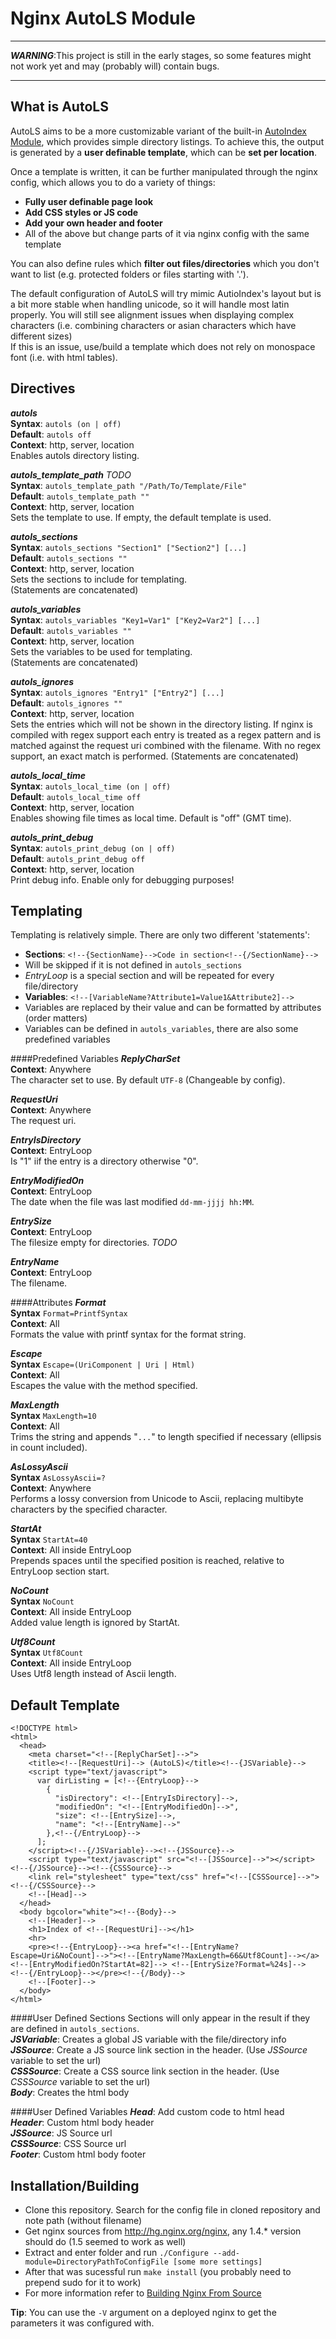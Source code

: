 Nginx AutoLS Module
===================

***
***WARNING***:This project is still in the early stages, so some features might not work yet and may (probably will) contain bugs.
***

What is AutoLS
--------------
AutoLS aims to be a more customizable variant of the built-in [AutoIndex Module](http://wiki.codemongers.com/NginxHttpAutoindexModule),
which provides simple directory listings. To achieve this, the output is generated by a **user definable template**, which can be **set per location**.

Once a template is written, it can be further manipulated through the nginx config, which allows you to do a variety of things:
* **Fully user definable page look**
* **Add CSS styles or JS code**
* **Add your own header and footer**
* All of the above but change parts of it via nginx config with the same template

You can also define rules which **filter out files/directories** which you don't want to list (e.g. protected folders or files starting with '.').

The default configuration of AutoLS will try mimic AutioIndex's layout but is a bit more stable when handling unicode, so it will handle most latin properly.
You will still see alignment issues when displaying complex characters (i.e. combining characters or asian characters which have different sizes)  
If this is an issue, use/build a template which does not rely on monospace font (i.e. with html tables).

Directives
--------------
***autols***  
**Syntax**: `autols (on | off)`  
**Default**: `autols off`  
**Context**: http, server, location  
Enables autols directory listing.  

***autols_template_path*** *TODO*  
**Syntax**: `autols_template_path "/Path/To/Template/File"`  
**Default**: `autols_template_path ""`  
**Context**: http, server, location  
Sets the template to use. If empty, the default template is used.  

***autols_sections***  
**Syntax**: `autols_sections "Section1" ["Section2"] [...]`  
**Default**: `autols_sections ""`  
**Context**: http, server, location  
Sets the sections to include for templating.  
(Statements are concatenated)  

***autols_variables***  
**Syntax**: `autols_variables "Key1=Var1" ["Key2=Var2"] [...]`  
**Default**: `autols_variables ""`  
**Context**: http, server, location  
Sets the variables to be used for templating.  
(Statements are concatenated)  

***autols_ignores***  
**Syntax**: `autols_ignores "Entry1" ["Entry2"] [...]`  
**Default**: `autols_ignores ""`  
**Context**: http, server, location  
Sets the entries which will not be shown in the directory listing. If nginx is compiled with regex support each entry is treated as a regex pattern and is matched against the request uri combined with the filename. With no regex support, an exact match is performed.
(Statements are concatenated)  

***autols_local_time***  
**Syntax**: `autols_local_time (on | off)`  
**Default**: `autols_local_time off`  
**Context**: http, server, location  
Enables showing file times as local time. Default is "off" (GMT time).  

***autols_print_debug***  
**Syntax**: `autols_print_debug (on | off)`  
**Default**: `autols_print_debug off`  
**Context**: http, server, location  
Print debug info. Enable only for debugging purposes!


Templating
----------
Templating is relatively simple. There are only two different 'statements':
 * **Sections**: `<!--{SectionName}-->Code in section<!--{/SectionName}-->`
  * Will be skipped if it is not defined in `autols_sections`
  * *EntryLoop* is a special section and will be repeated for every file/directory  
 * **Variables**: `<!--[VariableName?Attribute1=Value1&Attribute2]-->`
  * Variables are replaced by their value and can be formatted by attributes (order matters)
  * Variables can be defined in `autols_variables`, there are also some predefined variables


####Predefined Variables
***ReplyCharSet***  
**Context**: Anywhere  
The character set to use. By default `UTF-8` (Changeable by config).  

***RequestUri***  
**Context**: Anywhere  
The request uri.  

***EntryIsDirectory***  
**Context**: EntryLoop  
Is "1" iif the entry is a directory otherwise "0".  

***EntryModifiedOn***  
**Context**: EntryLoop  
The date when the file was last modified `dd-mm-jjjj hh:MM`.  

***EntrySize***  
**Context**: EntryLoop  
The filesize empty for directories. *TODO*  

***EntryName***  
**Context**: EntryLoop  
The filename.  


####Attributes
***Format***  
**Syntax** `Format=PrintfSyntax`  
**Context**: All  
Formats the value with printf syntax for the format string.  

***Escape***  
**Syntax** `Escape=(UriComponent | Uri | Html)`  
**Context**: All  
Escapes the value with the method specified.  

***MaxLength***  
**Syntax** `MaxLength=10`  
**Context**: All  
Trims the string and appends "`...`" to length specified if necessary (ellipsis in count included).  

***AsLossyAscii***  
**Syntax** `AsLossyAscii=?`  
**Context**: Anywhere  
Performs a lossy conversion from Unicode to Ascii, replacing multibyte characters by the specified character.  

***StartAt***  
**Syntax** `StartAt=40`  
**Context**: All inside EntryLoop  
Prepends spaces until the specified position is reached, relative to EntryLoop section start.  

***NoCount***  
**Syntax** `NoCount`  
**Context**: All inside EntryLoop  
Added value length is ignored by StartAt.  

***Utf8Count***  
**Syntax** `Utf8Count`  
**Context**: All inside EntryLoop  
Uses Utf8 length instead of Ascii length.  


Default Template
----------------
```
<!DOCTYPE html>
<html>
  <head>
    <meta charset="<!--[ReplyCharSet]-->">
    <title><!--[RequestUri]--> (AutoLS)</title><!--{JSVariable}-->
    <script type="text/javascript">
      var dirListing = [<!--{EntryLoop}-->
        {
          "isDirectory": <!--[EntryIsDirectory]-->,
          "modifiedOn": "<!--[EntryModifiedOn]-->",
          "size": <!--[EntrySize]-->,
          "name": "<!--[EntryName]-->"
        },<!--{/EntryLoop}-->
      ];
    </script><!--{/JSVariable}--><!--{JSSource}-->
    <script type="text/javascript" src="<!--[JSSource]-->"></script><!--{/JSSource}--><!--{CSSSource}-->
    <link rel="stylesheet" type="text/css" href="<!--[CSSSource]-->"><!--{/CSSSource}-->
    <!--[Head]-->
  </head>
  <body bgcolor="white"><!--{Body}-->
    <!--[Header]-->
    <h1>Index of <!--[RequestUri]--></h1>
    <hr>
    <pre><!--{EntryLoop}--><a href="<!--[EntryName?Escape=Uri&NoCount]-->"><!--[EntryName?MaxLength=66&Utf8Count]--></a><!--[EntryModifiedOn?StartAt=82]--> <!--[EntrySize?Format=%24s]-->
<!--{/EntryLoop}--></pre><!--{/Body}-->
    <!--[Footer]-->
  </body>
</html>
```

####User Defined Sections
Sections will only appear in the result if they are defined in `autols_sections`.  
***JSVariable***: Creates a global JS variable with the file/directory info  
***JSSource***: Create a JS source link section in the header. (Use *JSSource* variable to set the url)  
***CSSSource***: Create a CSS source link section in the header. (Use *CSSSource* variable to set the url)  
***Body***: Creates the html body  
 

####User Defined Variables
***Head***: Add custom code to html head  
***Header***: Custom html body header  
***JSSource***: JS Source url  
***CSSSource***: CSS Source url  
***Footer***: Custom html body footer  


Installation/Building
---------------------
* Clone this repository. Search for the config file in cloned repository and note path (without filename)
* Get nginx sources from http://hg.nginx.org/nginx, any 1.4.* version should do (1.5 seemed to work as well)
* Extract and enter folder and run `./Configure --add-module=DirectoryPathToConfigFile [some more settings]`
* After that was sucessful run `make install` (you probably need to prepend sudo for it to work)
 * For more information refer to [Building Nginx From Source](http://wiki.nginx.org/Install#Building_Nginx_From_Source)

**Tip**: You can use the `-V` argument on a deployed nginx to get the parameters it was configured with.
